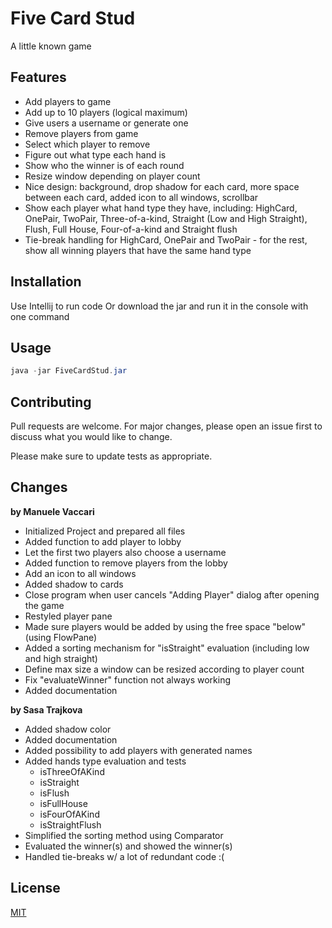# Five Card Stud

A little known game

## Features

+ Add players to game
+ Add up to 10 players (logical maximum)
+ Give users a username or generate one
+ Remove players from game
+ Select which player to remove
+ Figure out what type each hand is
+ Show who the winner is of each round
+ Resize window depending on player count
+ Nice design: background, drop shadow for each card, more space between each card, added icon to all windows, scrollbar
+ Show each player what hand type they have, including: HighCard, OnePair, TwoPair, Three-of-a-kind, Straight (Low and High Straight), Flush, Full House, Four-of-a-kind and Straight flush
+ Tie-break handling for HighCard, OnePair and TwoPair - for the rest, show all winning players that have the same hand type

## Installation

Use Intellij to run code
Or download the jar and run it in the console with one command

## Usage

```powershell
java -jar FiveCardStud.jar
```

## Contributing

Pull requests are welcome. For major changes, please open an issue first to discuss what you would like to change.

Please make sure to update tests as appropriate.

## Changes

**by Manuele Vaccari**
+ Initialized Project and prepared all files
+ Added function to add player to lobby
+ Let the first two players also choose a username
+ Added function to remove players from the lobby
+ Add an icon to all windows
+ Added shadow to cards
+ Close program when user cancels "Adding Player" dialog after opening the game
+ Restyled player pane
+ Made sure players would be added by using the free space "below" (using FlowPane)
+ Added a sorting mechanism for "isStraight" evaluation (including low and high straight)
+ Define max size a window can be resized according to player count
+ Fix "evaluateWinner" function not always working
+ Added documentation

**by Sasa Trajkova**
+ Added shadow color
+ Added documentation
+ Added possibility to add players with generated names
+ Added hands type evaluation and tests
    + isThreeOfAKind
    + isStraight
    + isFlush
    + isFullHouse
    + isFourOfAKind
    + isStraightFlush
+ Simplified the sorting method using Comparator
+ Evaluated the winner(s) and showed the winner(s)
+ Handled tie-breaks w/ a lot of redundant code :(

## License
[MIT](LICENSE.txt)
